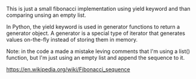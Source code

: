 This is just a small fibonacci implementation using yield keyword and than comparing unsing an empty list.

In Python, the yield keyword is used in generator functions to return a generator object.
A generator is a special type of iterator that generates values on-the-fly instead
of storing them in memory.

Note: in the code a made a mistake leving comments that I'm using a list() function, but I'm
just using an empty list and append the sequence to it.

https://en.wikipedia.org/wiki/Fibonacci_sequence
